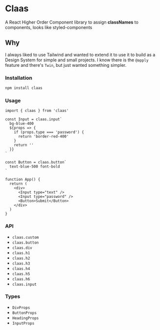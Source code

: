 # Claas
A React Higher Order Component library to assign **classNames** to components, looks like styled-components

## Why
I always liked to use Tailwind and wanted to extend it to use it to build as a Design System for simple and small projects. I know there is the `@apply` feature and there's `Twin`, but just wanted something simpler.

### Installation 
```bash
npm install claas
```

### Usage
```tsx
import { claas } from 'claas'

const Input = claas.input`
  bg-blue-400
  ${props => {
    if (props.type === 'password') {
      return 'border-red-400'
    }
    return ''
  }}
`

const Button = claas.button`
  text-blue-500 font-bold
`

function App() {
  return (
    <div>
      <Input type="text" />
      <Input type="password" />
      <Button>Submit</Button>
    </div>
  )
}

```

### API
- `claas.custom`
- `claas.button`
- `claas.div`
- `claas.h1`
- `claas.h2`
- `claas.h3`
- `claas.h4`
- `claas.h5`
- `claas.h6`
- `claas.input`


### Types
- `DivProps`
- `ButtonProps`
- `HeadingProps`
- `InputProps`